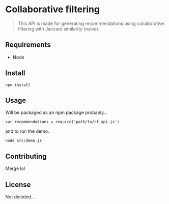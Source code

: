 # Collaborative filtering

> This API is made for generating recommendations using collaborative filtering with Jaccard similarity (naive).

## Requirements

- Node

## Install

```
npm install
```

## Usage

Will be packaged as an npm package probably...

```
var recommendations = require('path/to/cf_api.js')
```

and to run the demo.

```
node src/demo.js
```

## Contributing

Merge lol

## License

Not decided...